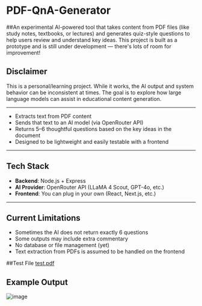 # PDF-QnA-Generator

##An experimental AI-powered tool that takes content from PDF files (like study notes, textbooks, or lectures) and generates quiz-style questions to help users review and understand key ideas. This project is built as a prototype and is still under development — there's lots of room for improvement!

## Disclaimer

This is a personal/learning project. While it works, the AI output and system behavior can be inconsistent at times. The goal is to explore how large language models can assist in educational content generation.

---

- Extracts text from PDF content
- Sends that text to an AI model (via OpenRouter API)
- Returns 5–6 thoughtful questions based on the key ideas in the document
- Designed to be lightweight and easily testable with a frontend

---

## Tech Stack

- **Backend**: Node.js + Express
- **AI Provider**: OpenRouter API (LLaMA 4 Scout, GPT-4o, etc.)
- **Frontend**: You can plug in your own (React, Next.js, etc.)

---

## Current Limitations

- Sometimes the AI does not return exactly 6 questions
- Some outputs may include extra commentary
- No database or file management (yet)
- Text extraction from PDFs is assumed to be handled on the frontend

##Test File
[test.pdf](https://github.com/user-attachments/files/19833089/test.pdf)
## Example Output
![image](https://github.com/user-attachments/assets/b7ccde91-0524-48aa-b19a-aec4c1607960)


